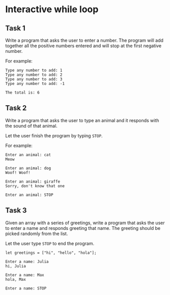 # Interactive while loop

## Task 1

Write a program that asks the user to enter a number. The program will add together all the positive numbers entered and will stop at the first negative number.

For example:

```plaintext
Type any number to add: 1
Type any number to add: 2
Type any number to add: 3
Type any number to add: -1

The total is: 6
```

## Task 2

Write a program that asks the user to type an animal and it responds with the sound of that animal.

Let the user finish the program by typing `STOP`.

For example:

```plaintext
Enter an animal: cat
Meow

Enter an animal: dog
Woof! Woof!

Enter an animal: giraffe
Sorry, don't know that one

Enter an animal: STOP
```

## Task 3

Given an array with a series of greetings, write a program that asks the user to enter a name and responds greeting that name. The greeting should be picked randomly from the list.

Let the user type `STOP` to end the program.

```plaintext
let greetings = ["hi", "hello", "hola"];

Enter a name: Julia
hi, Julia

Enter a name: Max
hola, Max

Enter a name: STOP
```